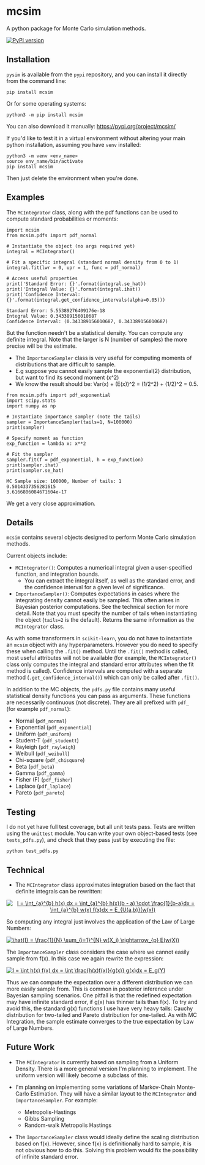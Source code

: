 # mcsim
A python package for Monte Carlo simulation methods.

[![PyPI version](https://badge.fury.io/py/mcsim.svg)](https://badge.fury.io/py/mcsim)

## Installation

`pysim` is available from the `pypi` repository, and you can install it directly from the command line:
```{console}
pip install mcsim
```
Or for some operating systems:
```{console}
python3 -m pip install mcsim
```
You can also download it manually: https://pypi.org/project/mcsim/

If you'd like to test it in a virtual environment without altering your main python installation,
assuming you have `venv` installed:
```{python}
python3 -m venv <env_name>
source env_name/bin/activate
pip install mcsim
```
Then just delete the environment when you're done.

## Examples
The `MCIntegrator` class, along with the pdf functions can be used to compute standard probabilities or moments:
```{python}
import mcsim
from mcsim.pdfs import pdf_normal

# Instantiate the object (no args required yet)
integral = MCIntegrator()

# Fit a specific integral (standard normal density from 0 to 1)
integral.fit(lwr = 0, upr = 1, func = pdf_normal)

# Access useful properties
print('Standard Error: {}'.format(integral.se_hat))
print('Integral Value: {}'.format(integral.ihat))
print('Confidence Interval: {}'.format(integral.get_confidence_intervals(alpha=0.05)))
```
```{console}
Standard Error: 5.55389276409176e-18
Integral Value: 0.343389156010687
Confidence Interval: (0.343389156010687, 0.343389156010687)
```
But the function needn't be a statistical density. You can compute any definite integral. Note that the larger is N 
(number of samples) the more precise will be the estimate.

- The `ImportanceSampler` class is very useful for computing moments of distributions that are difficult to sample.
- E.g suppose you cannot easily sample the exponential(2) distribution, but want to find its second moment (x^2)
- We know the result should be: Var(x) + (E(x))^2 = (1/2^2) + (1/2)^2 = 0.5.
```{python}
from mcsim.pdfs import pdf_exponential
import scipy.stats
import numpy as np

# Instantiate importance sampler (note the tails)
sampler = ImportanceSampler(tails=1, N=100000)
print(sampler)

# Specify moment as function
exp_function = lambda x: x**2

# Fit the sampler
sampler.fit(f = pdf_exponential, h = exp_function)
print(sampler.ihat)
print(sampler.se_hat)
```
```{console}
MC Sample size: 100000, Number of tails: 1
0.5014337356281615
3.6166806084671604e-17
```
We get a very close approximation.


## Details

`mcsim` contains several objects designed to perform Monte Carlo simulation methods. 

Current objects include:
- `MCIntegrator()`: Computes a numerical integral given a user-specified function, and integration bounds.
   - You can extract the integral itself, as well as the standard error, and the confidence interval for
   a given level of significance.
- `ImportanceSampler()`: Computes expectations in cases where the integrating density cannot easily be
   sampled. This often arises in Bayesian posterior computations. See the technical section for more
   detail. Note that you must specify the number of tails when instantiating the object (`tails=2` is
   the default). Returns the same information as the `MCIntegrator` class.

As with some transformers in `scikit-learn`, you do not have to instantiate an `mcsim` object 
with any hyperparameters. However you do need to specify these when calling the `.fit()` method.
Until the `.fit()` method is called, most useful attributes will not be available (for example, the 
`MCIntegrator()` class only computes the integral and standard error attributes when the fit method
is called). Confidence intervals are computed with a separate method (`.get_confidence_interval()`) 
which can only be called after `.fit()`.

In addition to the MC objects, the `pdfs.py` file contains many useful statistical density functions
you can pass as arguments. These functions are necessarily continuous (not discrete). They are all
prefixed with `pdf_` (for example `pdf_normal`):
- Normal (`pdf_normal`)
- Exponential (`pdf_exponential`)
- Uniform (`pdf_uniform`)
- Student-T (`pdf_studentt`)
- Rayleigh (`pdf_rayleigh`)
- Weibull (`pdf_weibull`)
- Chi-square (`pdf_chisquare`)
- Beta (`pdf_beta`)
- Gamma (`pdf_gamma`)
- Fisher (F) (`pdf_fisher`)
- Laplace (`pdf_laplace`)
- Pareto (`pdf_pareto`)

## Testing

I do not yet have full test coverage, but all unit tests pass. Tests are written using the `unittest` module. You can write your own
object-based tests (see `tests_pdfs.py`), and check that they pass just by executing the file:
```{console}
python test_pdfs.py
```

## Technical 

- The `MCIntegrator` class approximates integration based on the fact that definite integrals can be rewritten:

<center>
<a href="https://www.codecogs.com/eqnedit.php?latex=I&space;=&space;\int_{a}^{b}&space;h(x)&space;dx&space;=&space;\int_{a}^{b}&space;h(x)(b&space;-&space;a)&space;\cdot&space;\frac{1}{b-a}dx&space;=&space;\int_{a}^{b}&space;w(x)&space;f(x)dx&space;=&space;E_{U(a,b)}(w(x))" target="_blank"><img src="https://latex.codecogs.com/gif.latex?I&space;=&space;\int_{a}^{b}&space;h(x)&space;dx&space;=&space;\int_{a}^{b}&space;h(x)(b&space;-&space;a)&space;\cdot&space;\frac{1}{b-a}dx&space;=&space;\int_{a}^{b}&space;w(x)&space;f(x)dx&space;=&space;E_{U(a,b)}(w(x))" title="I = \int_{a}^{b} h(x) dx = \int_{a}^{b} h(x)(b - a) \cdot \frac{1}{b-a}dx = \int_{a}^{b} w(x) f(x)dx = E_{U(a,b)}(w(x))" /></a>
</center>

So computing any integral just involves the application of the Law of Large Numbers:

<a href="https://www.codecogs.com/eqnedit.php?latex=\hat{I}&space;=&space;\frac{1}{N}&space;\sum_{i=1}^{N}&space;w(X_i)&space;\rightarrow_{p}&space;E(w(X))" target="_blank"><img src="https://latex.codecogs.com/gif.latex?\hat{I}&space;=&space;\frac{1}{N}&space;\sum_{i=1}^{N}&space;w(X_i)&space;\rightarrow_{p}&space;E(w(X))" title="\hat{I} = \frac{1}{N} \sum_{i=1}^{N} w(X_i) \rightarrow_{p} E(w(X))" /></a>

The `ImportanceSampler` class considers the case where we cannot easily sample from f(x). In this case we again rewrite the expression:

<a href="https://www.codecogs.com/eqnedit.php?latex=I&space;=&space;\int&space;h(x)&space;f(x)&space;dx&space;=&space;\int&space;\frac{h(x)f(x)}{g(x)}&space;g(x)dx&space;=&space;E_g(Y)" target="_blank"><img src="https://latex.codecogs.com/gif.latex?I&space;=&space;\int&space;h(x)&space;f(x)&space;dx&space;=&space;\int&space;\frac{h(x)f(x)}{g(x)}&space;g(x)dx&space;=&space;E_g(Y)" title="I = \int h(x) f(x) dx = \int \frac{h(x)f(x)}{g(x)} g(x)dx = E_g(Y)" /></a>

Thus we can compute the expectation over a different distribution we can more easily sample from. This is common in posterior inference under Bayesian sampling scenarios.
One pitfall is that the redefined expectation may have infinite standard error, if g(x) has thinner tails than f(x). To try and avoid this, the standard g(x) functions
I use have very heavy tails: Cauchy distribution for two-tailed and Pareto distribution for one-tailed. As with MC Integration, the sample estimate converges to the true
expectation by Law of Large Numbers.

## Future Work

- The `MCIntegrator` is currently based on sampling from a Uniform Density. There is a more general version I'm 
planning to implement. The uniform version will likely become a subclass of this.

- I'm planning on implementing some variations of Markov-Chain Monte-Carlo Estimation. They will have a similar layout
 to the `MCIntegrator` and `ImportanceSampler`. For example:
    - Metropolis-Hastings 
    - Gibbs Sampling
    - Random-walk Metropolis Hastings
    
- The `ImportanceSampler` class would ideally define the scaling distribution based on f(x). However, since f(x) is definitionally hard to sample, 
  it is not obvious how to do this. Solving this problem would fix the possibility of infinite standard error.
